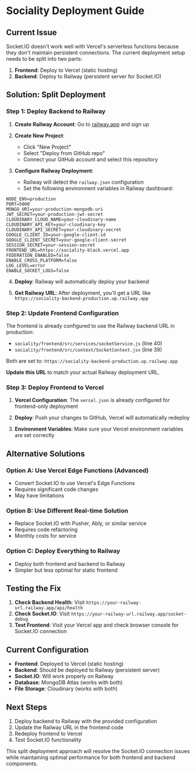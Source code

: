 # Sociality Deployment Guide

## Current Issue
Socket.IO doesn't work well with Vercel's serverless functions because they don't maintain persistent connections. The current deployment setup needs to be split into two parts:

1. **Frontend**: Deploy to Vercel (static hosting)
2. **Backend**: Deploy to Railway (persistent server for Socket.IO)

## Solution: Split Deployment

### Step 1: Deploy Backend to Railway

1. **Create Railway Account**: Go to [railway.app](https://railway.app) and sign up

2. **Create New Project**: 
   - Click "New Project"
   - Select "Deploy from GitHub repo"
   - Connect your GitHub account and select this repository

3. **Configure Railway Deployment**:
   - Railway will detect the `railway.json` configuration
   - Set the following environment variables in Railway dashboard:

```env
NODE_ENV=production
PORT=5000
MONGO_URI=your-production-mongodb-uri
JWT_SECRET=your-production-jwt-secret
CLOUDINARY_CLOUD_NAME=your-cloudinary-name
CLOUDINARY_API_KEY=your-cloudinary-key
CLOUDINARY_API_SECRET=your-cloudinary-secret
GOOGLE_CLIENT_ID=your-google-client-id
GOOGLE_CLIENT_SECRET=your-google-client-secret
SESSION_SECRET=your-session-secret
FRONTEND_URL=https://sociality-black.vercel.app
FEDERATION_ENABLED=false
ENABLE_CROSS_PLATFORM=false
LOG_LEVEL=error
ENABLE_SOCKET_LOGS=false
```

4. **Deploy**: Railway will automatically deploy your backend

5. **Get Railway URL**: After deployment, you'll get a URL like `https://sociality-backend-production.up.railway.app`

### Step 2: Update Frontend Configuration

The frontend is already configured to use the Railway backend URL in production:
- `sociality/frontend/src/services/socketService.js` (line 40)
- `sociality/frontend/src/context/SocketContext.jsx` (line 39)

Both are set to: `https://sociality-backend-production.up.railway.app`

**Update this URL** to match your actual Railway deployment URL.

### Step 3: Deploy Frontend to Vercel

1. **Vercel Configuration**: The `vercel.json` is already configured for frontend-only deployment

2. **Deploy**: Push your changes to GitHub, Vercel will automatically redeploy

3. **Environment Variables**: Make sure your Vercel environment variables are set correctly

## Alternative Solutions

### Option A: Use Vercel Edge Functions (Advanced)
- Convert Socket.IO to use Vercel's Edge Functions
- Requires significant code changes
- May have limitations

### Option B: Use Different Real-time Solution
- Replace Socket.IO with Pusher, Ably, or similar service
- Requires code refactoring
- Monthly costs for service

### Option C: Deploy Everything to Railway
- Deploy both frontend and backend to Railway
- Simpler but less optimal for static frontend

## Testing the Fix

1. **Check Backend Health**: Visit `https://your-railway-url.railway.app/api/health`
2. **Check Socket.IO**: Visit `https://your-railway-url.railway.app/socket-debug`
3. **Test Frontend**: Visit your Vercel app and check browser console for Socket.IO connection

## Current Configuration

- **Frontend**: Deployed to Vercel (static hosting)
- **Backend**: Should be deployed to Railway (persistent server)
- **Socket.IO**: Will work properly on Railway
- **Database**: MongoDB Atlas (works with both)
- **File Storage**: Cloudinary (works with both)

## Next Steps

1. Deploy backend to Railway with the provided configuration
2. Update the Railway URL in the frontend code
3. Redeploy frontend to Vercel
4. Test Socket.IO functionality

This split deployment approach will resolve the Socket.IO connection issues while maintaining optimal performance for both frontend and backend components.
